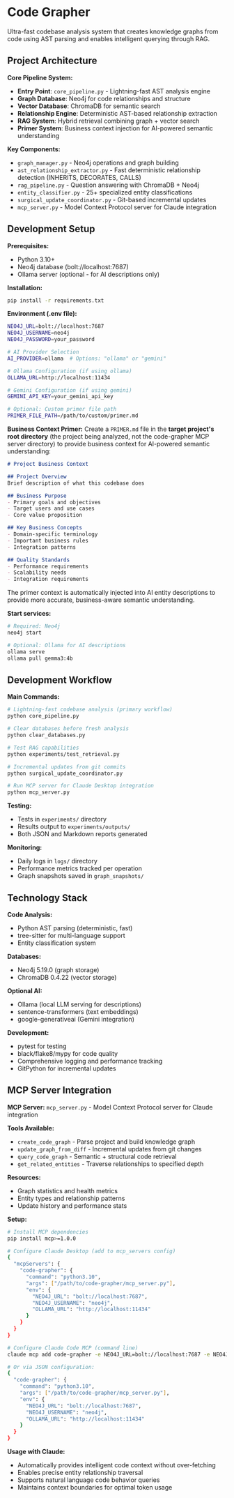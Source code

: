 # Code Grapher

Ultra-fast codebase analysis system that creates knowledge graphs from code using AST parsing and enables intelligent querying through RAG.

## Project Architecture

**Core Pipeline System:**
- **Entry Point**: `core_pipeline.py` - Lightning-fast AST analysis engine
- **Graph Database**: Neo4j for code relationships and structure
- **Vector Database**: ChromaDB for semantic search
- **Relationship Engine**: Deterministic AST-based relationship extraction
- **RAG System**: Hybrid retrieval combining graph + vector search
- **Primer System**: Business context injection for AI-powered semantic understanding

**Key Components:**
- `graph_manager.py` - Neo4j operations and graph building
- `ast_relationship_extractor.py` - Fast deterministic relationship detection (INHERITS, DECORATES, CALLS)
- `rag_pipeline.py` - Question answering with ChromaDB + Neo4j
- `entity_classifier.py` - 25+ specialized entity classifications
- `surgical_update_coordinator.py` - Git-based incremental updates
- `mcp_server.py` - Model Context Protocol server for Claude integration

## Development Setup

**Prerequisites:**
- Python 3.10+
- Neo4j database (bolt://localhost:7687)
- Ollama server (optional - for AI descriptions only)

**Installation:**
```bash
pip install -r requirements.txt
```

**Environment (.env file):**
```bash
NEO4J_URL=bolt://localhost:7687
NEO4J_USERNAME=neo4j
NEO4J_PASSWORD=your_password

# AI Provider Selection
AI_PROVIDER=ollama  # Options: "ollama" or "gemini"

# Ollama Configuration (if using ollama)
OLLAMA_URL=http://localhost:11434

# Gemini Configuration (if using gemini)
GEMINI_API_KEY=your_gemini_api_key

# Optional: Custom primer file path
PRIMER_FILE_PATH=/path/to/custom/primer.md
```

**Business Context Primer:**
Create a `PRIMER.md` file in the **target project's root directory** (the project being analyzed, not the code-grapher MCP server directory) to provide business context for AI-powered semantic understanding:

```markdown
# Project Business Context

## Project Overview
Brief description of what this codebase does

## Business Purpose  
- Primary goals and objectives
- Target users and use cases
- Core value proposition

## Key Business Concepts
- Domain-specific terminology
- Important business rules
- Integration patterns

## Quality Standards
- Performance requirements
- Scalability needs
- Integration requirements
```

The primer context is automatically injected into AI entity descriptions to provide more accurate, business-aware semantic understanding.

**Start services:**
```bash
# Required: Neo4j
neo4j start

# Optional: Ollama for AI descriptions
ollama serve
ollama pull gemma3:4b
```

## Development Workflow

**Main Commands:**
```bash
# Lightning-fast codebase analysis (primary workflow)
python core_pipeline.py

# Clear databases before fresh analysis  
python clear_databases.py

# Test RAG capabilities
python experiments/test_retrieval.py

# Incremental updates from git commits
python surgical_update_coordinator.py

# Run MCP server for Claude Desktop integration
python mcp_server.py
```

**Testing:**
- Tests in `experiments/` directory
- Results output to `experiments/outputs/`
- Both JSON and Markdown reports generated

**Monitoring:**
- Daily logs in `logs/` directory
- Performance metrics tracked per operation
- Graph snapshots saved in `graph_snapshots/`

## Technology Stack

**Code Analysis:**
- Python AST parsing (deterministic, fast)
- tree-sitter for multi-language support
- Entity classification system

**Databases:**
- Neo4j 5.19.0 (graph storage)
- ChromaDB 0.4.22 (vector storage)

**Optional AI:**
- Ollama (local LLM serving for descriptions)
- sentence-transformers (text embeddings)
- google-generativeai (Gemini integration)

**Development:**
- pytest for testing
- black/flake8/mypy for code quality
- Comprehensive logging and performance tracking
- GitPython for incremental updates

## MCP Server Integration

**MCP Server:** `mcp_server.py` - Model Context Protocol server for Claude integration

**Tools Available:**
- `create_code_graph` - Parse project and build knowledge graph
- `update_graph_from_diff` - Incremental updates from git changes
- `query_code_graph` - Semantic + structural code retrieval  
- `get_related_entities` - Traverse relationships to specified depth

**Resources:**
- Graph statistics and health metrics
- Entity types and relationship patterns  
- Update history and performance stats

**Setup:**
```bash
# Install MCP dependencies
pip install mcp>=1.0.0

# Configure Claude Desktop (add to mcp_servers config)
{
  "mcpServers": {
    "code-grapher": {
      "command": "python3.10",
      "args": ["/path/to/code-grapher/mcp_server.py"],
      "env": {
        "NEO4J_URL": "bolt://localhost:7687",
        "NEO4J_USERNAME": "neo4j",
        "OLLAMA_URL": "http://localhost:11434"
      }
    }
  }
}

# Configure Claude Code MCP (command line)
claude mcp add code-grapher -e NEO4J_URL=bolt://localhost:7687 -e NEO4J_USERNAME=neo4j -e AI_PROVIDER=ollama -e OLLAMA_URL=http://localhost:11434 -- python3.10 /path/to/code-grapher/mcp_server.py

# Or via JSON configuration:
{
  "code-grapher": {
    "command": "python3.10",
    "args": ["/path/to/code-grapher/mcp_server.py"],
    "env": {
      "NEO4J_URL": "bolt://localhost:7687",
      "NEO4J_USERNAME": "neo4j",
      "OLLAMA_URL": "http://localhost:11434"
    }
  }
}
```

**Usage with Claude:**
- Automatically provides intelligent code context without over-fetching
- Enables precise entity relationship traversal
- Supports natural language code behavior queries
- Maintains context boundaries for optimal token usage